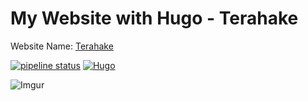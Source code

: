 # My Website with Hugo - Terahake
Website Name: [Terahake](https://terahake.in/)

[![pipeline status](https://gitlab.com/dakeouo/hugo-terahake/badges/master/pipeline.svg)](https://gitlab.com/dakeouo/hugo-terahake/-/commits/master)
[![Hugo](https://img.shields.io/badge/Hugo-0.82.0-ff4088?style=flat&logo=hugo)](https://gohugo.io/)

![Imgur](https://i.imgur.com/MXDWKhJ.png)

